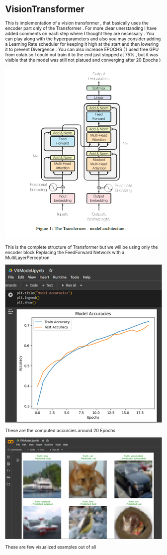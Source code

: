 # VisionTransformer
This is implementation of a vision transformer , that basically uses the encoder part only of the Transformer .
For more clear unerstanding I have added comments on each step where I thought they are necessary .
You can play along with the hyperparameters and also you may consider adding a Learning Rate scheduler for keeping it high at the start and then lowering it to prevent Divergence .
You can also increase EPOCHS ( I used free GPU from colab so I could not train it to the end just stopped at 75% , but it was visible that the model was still not platued and converging after 20 Epochs ) <br>


![Image of encoder](Transformer.png)<br>

This is the complete structure of Transformer but we will be using only the encoder block Replacing the FeedForward Network with a MultiLayerPerceptron


![Accuracies Plot](Accuracies.png)<br>

These are the computed accurcies around 20 Epochs


![Results](Results.png)<br>

These are few visualized examples out of all 
